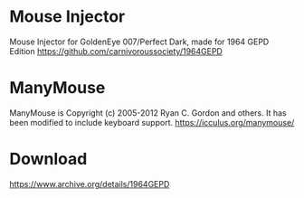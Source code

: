 # Mouse Injector
Mouse Injector for GoldenEye 007/Perfect Dark, made for 1964 GEPD Edition https://github.com/carnivoroussociety/1964GEPD

# ManyMouse
ManyMouse is Copyright (c) 2005-2012 Ryan C. Gordon and others. It has been modified to include keyboard support. https://icculus.org/manymouse/

# Download
https://www.archive.org/details/1964GEPD
